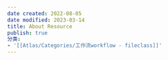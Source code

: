 ```yaml
---
date created: 2022-08-05
date modified: 2023-03-14
title: About Resource
publish: true
分类:
- '[[Atlas/Categories/工作流workflow - fileclass]]'
---
```

